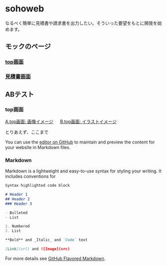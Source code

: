 # sohoweb

なるべく簡単に見積書や請求書を出力したい。そういった要望をもとに開発を始めます。

## モックのページ

### [top画面](https://gamasenninn.github.io/sohoweb/mock/top.html)

### [見積書画面](https://gamasenninn.github.io/sohoweb/mock/mock01_dtl.html)


## ABテスト

### top画面
[A.top画面: 画像イメージ](https://gamasenninn.github.io/sohoweb/mock/top_A.html)
　
[B.top画面: イラストイメージ](https://gamasenninn.github.io/sohoweb/mock/top_B.html)

とりあえず、ここまで







You can use the [editor on GitHub](https://github.com/gamasenninn/sohoweb/edit/main/README.md) to maintain and preview the content for your website in Markdown files.



### Markdown

Markdown is a lightweight and easy-to-use syntax for styling your writing. It includes conventions for

```markdown
Syntax highlighted code block

# Header 1
## Header 2
### Header 3

- Bulleted
- List

1. Numbered
2. List

**Bold** and _Italic_ and `Code` text

[Link](url) and ![Image](src)
```

For more details see [GitHub Flavored Markdown](https://guides.github.com/features/mastering-markdown/).
